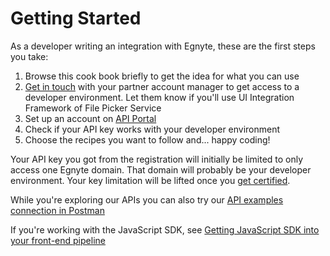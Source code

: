 # Getting Started

As a developer writing an integration with Egnyte, these are the first steps you take:

1. Browse this cook book briefly to get the idea for what you can use
1. [Get in touch](contact.md) with your partner account manager to get access to a developer environment. Let them know if you'll use UI Integration Framework of File Picker Service
1. Set up an account on [API Portal](https://developers.egnyte.com)
1. Check if your API key works with your developer environment
1. Choose the recipes you want to follow and... happy coding!

Your API key you got from the registration will initially be limited to only access one Egnyte domain. That domain will probably be your developer environment. Your key limitation will be lifted once you [get certified](certification.md).

While you're exploring our APIs you can also try our [API examples connection in Postman](api-examples.md)

If you're working with the JavaScript SDK, see [Getting JavaScript SDK into your front-end pipeline](sdk-get-started.md)
